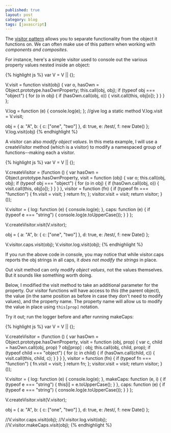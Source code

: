 ```yaml
---
published: true
layout: post
category: blog
tags: [javascript]
---
```


The [visitor pattern](http://en.wikipedia.org/wiki/Visitor_pattern) allows you to separate functionality
from the object it functions on.  We can often make use of this pattern when working with
*components and composites*.

For instance, here's a simple visitor used to console out the various property values nested
inside an object:

{% highlight js %}
var V = V || {};

V.visit = function visit(obj) {
    var o, hasOwn = Object.prototype.hasOwnProperty;
    this.call(obj, obj);
    if (typeof obj === "object") {
        for (o in obj) {
            if (hasOwn.call(obj, o)) {
                visit.call(this, obj[o]);
            }
        }
    }
};

V.log = function (e) {
    console.log(e);
};
//give log a static method
V.log.visit = V.visit;

obj = {
    a: "A",
    b: {
        c: ["one", "two"]
    },
    d: true,
    e: /test/,
    f: new Date()
};
V.log.visit(obj)
{% endhighlight %}

A visitor can also *modify object values*.  In this meta example, I will use a createVisitor method
(which is a visitor) to modify a namespaced group of functions--making each a visitor.

{% highlight js %}
var V = V || {};

V.createVisitor = (function () {
    var hasOwn = Object.prototype.hasOwnProperty,
    visit = function (obj) {
        var o;
        this.call(obj, obj);
        if (typeof obj === "object") {
            for (o in obj) {
                if (hasOwn.call(obj, o)) {
                    visit.call(this, obj[o]);
                }
            }
        }
    },
    visitor = function (fn) {
        if (typeof fn === "function") {
            fn.visit = visit;
        }
        return fn;
    };
    visitor.visit = visit;
    return visitor;
}());

V.visitor = {
    log: function (e) {
        console.log(e);
    },
    caps: function (e) {
        if (typeof e === "string") {
            console.log(e.toUpperCase());
        }
    }
};

V.createVisitor.visit(V.visitor);

obj = {
    a: "A",
    b: {
        c: ["one", "two"]
    },
    d: true,
    e: /test/,
    f: new Date()
};

V.visitor.caps.visit(obj);
V.visitor.log.visit(obj);
{% endhighlight %}

If you run the above code in console, you may notice that while visitor.caps reports the obj
strings in all caps, it *does not modify the strings* in place.

Out visit method can only modify *object values*, not the values themselves.  But it
sounds like something worth doing.

Below, I modified the visit method to take an additional parameter for the property.  Our
visitor functions will have access to _this_ (the parent object), the value (in the same
position as before in case they don't need to modify values), and the property name.  The
property name will allow us to modify the value in place using `this[prop]` notation.

Try it out; run the logger before and after running makeCaps:

{% highlight js %}
var V = V || {};

V.createVisitor = (function () {
    var hasOwn = Object.prototype.hasOwnProperty,
    visit = function (obj, prop) {
        var c, child = hasOwn.call(obj, prop) ? obj[prop] : obj;
        this.call(obj, child, prop);
        if (typeof child === "object") {
            for (c in child) {
                if (hasOwn.call(child, c)) {
                    visit.call(this, child, c);
                }
            }
        }
    },
    visitor = function (fn) {
        if (typeof fn === "function") {
            fn.visit = visit;
        }
        return fn;
    };
    visitor.visit = visit;
    return visitor;
}());

V.visitor = {
    log: function (e) {
        console.log(e);
    },
    makeCaps: function (e, i) {
        if (typeof e === "string") {
            this[i] = e.toUpperCase();
        }
    },
    caps: function (e) {
        if (typeof e === "string") {
            console.log(e.toUpperCase());
        }
    }
};

V.createVisitor.visit(V.visitor);

obj = {
    a: "A",
    b: {
        c: ["one", "two"]
    },
    d: true,
    e: /test/,
    f: new Date()
};

//V.visitor.caps.visit(obj);
//V.visitor.log.visit(obj);
//V.visitor.makeCaps.visit(obj);
{% endhighlight %}
